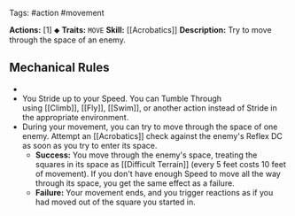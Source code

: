 Tags: #action #movement 

**Actions:** [1] ⬥
**Traits:** `MOVE` 
**Skill:** [[Acrobatics]]
**Description:** Try to move through the space of an enemy.

## Mechanical Rules

- 
- You Stride up to your Speed. You can Tumble Through using [[Climb]], [[Fly]], [[Swim]], or another action instead of Stride in the appropriate environment. 
- During your movement, you can try to move through the space of one enemy. Attempt an [[Acrobatics]] check against the enemy's Reflex DC as soon as you try to enter its space.
	- **Success:** You move through the enemy's space, treating the squares in its space as [[Difficult Terrain]] (every 5 feet costs 10 feet of movement). If you don't have enough Speed to move all the way through its space, you get the same effect as a failure.  
	- **Failure:** Your movement ends, and you trigger reactions as if you had moved out of the square you started in.